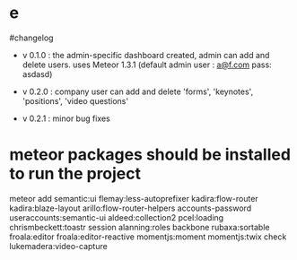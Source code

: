 # e


#changelog

- v 0.1.0 :
the admin-specific dashboard created, admin can add and delete users. uses Meteor 1.3.1 (default admin user : a@f.com pass: asdasd)

- v 0.2.0 :
company user can add and delete 'forms', 'keynotes', 'positions', 'video questions'

- v 0.2.1 :
minor bug fixes



# meteor packages should be installed to run the project
meteor add semantic:ui flemay:less-autoprefixer kadira:flow-router kadira:blaze-layout arillo:flow-router-helpers accounts-password useraccounts:semantic-ui aldeed:collection2 pcel:loading chrismbeckett:toastr session alanning:roles backbone rubaxa:sortable froala:editor froala:editor-reactive momentjs:moment momentjs:twix check lukemadera:video-capture
